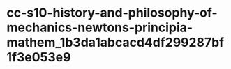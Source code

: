 # cc-s10-history-and-philosophy-of-mechanics-newtons-principia-mathem_1b3da1abcacd4df299287bf1f3e053e9
